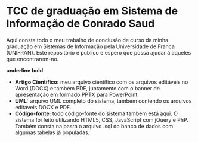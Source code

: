 # TCC de graduação em Sistema de Informação de Conrado Saud
Aqui consta todo o meu trabalho de conclusão de curso da minha graduação em Sistemas de Informação pela Universidade de Franca (UNIFRAN).
Este repositório é publico e espero que possa ajudar à aqueles que encontrarem-no.

**underline bold**
* **Artigo Científico:** meu arquivo científico com os arquivos editáveis no Word (DOCX) e também PDF, juntamente com o banner de apresentação em formado PPTX para PowerPoint.
* **UML:** arquivo UML completo do sistema, também contendo os arquivos editáveis DOCX e PDF.
* **Código-fonte:** todo código-fonte do sistema também está aqui. O sistema foi feito utilizando HTML5, CSS, JavaScript com jQuery e PhP. Também consta na pasra o arquivo .sql do banco de dados com algumas tabelas já populadas.
 
